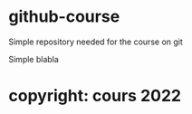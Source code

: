 # github-course
Simple repository needed for the course on git

Simple blabla

# copyright: cours 2022
